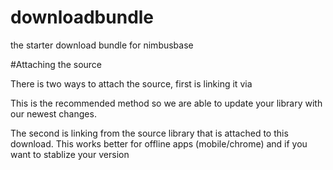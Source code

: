 downloadbundle
==============

the starter download bundle for nimbusbase

#Attaching the source

There is two ways to attach the source, first is linking it via

> <script src="http://nimbusbase.com/static/nimbus.min.js"></script>

This is the recommended method so we are able to update your library with our newest changes.

The second is linking from the source library that is attached to this download. This works better for offline apps (mobile/chrome) and if you want to stablize your version


